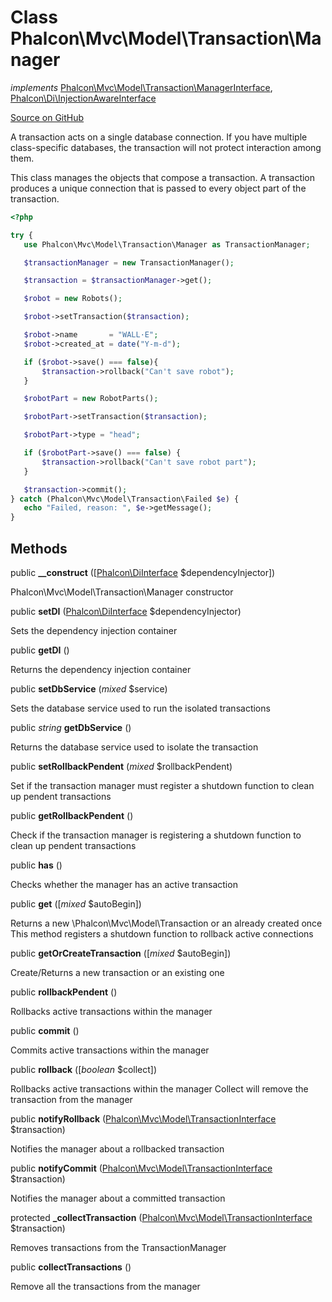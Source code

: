 # Class **Phalcon\\Mvc\\Model\\Transaction\\Manager**

*implements* [Phalcon\Mvc\Model\Transaction\ManagerInterface](/en/3.1.2/api/Phalcon_Mvc_Model_Transaction_ManagerInterface), [Phalcon\Di\InjectionAwareInterface](/en/3.1.2/api/Phalcon_Di_InjectionAwareInterface)

<a href="https://github.com/phalcon/cphalcon/blob/master/phalcon/mvc/model/transaction/manager.zep" class="btn btn-default btn-sm">Source on GitHub</a>

A transaction acts on a single database connection. If you have multiple class-specific
databases, the transaction will not protect interaction among them.

This class manages the objects that compose a transaction.
A transaction produces a unique connection that is passed to every
object part of the transaction.

```php
<?php

try {
   use Phalcon\Mvc\Model\Transaction\Manager as TransactionManager;

   $transactionManager = new TransactionManager();

   $transaction = $transactionManager->get();

   $robot = new Robots();

   $robot->setTransaction($transaction);

   $robot->name       = "WALL·E";
   $robot->created_at = date("Y-m-d");

   if ($robot->save() === false){
       $transaction->rollback("Can't save robot");
   }

   $robotPart = new RobotParts();

   $robotPart->setTransaction($transaction);

   $robotPart->type = "head";

   if ($robotPart->save() === false) {
       $transaction->rollback("Can't save robot part");
   }

   $transaction->commit();
} catch (Phalcon\Mvc\Model\Transaction\Failed $e) {
   echo "Failed, reason: ", $e->getMessage();
}

```

## Methods
public  **__construct** ([[Phalcon\DiInterface](/en/3.1.2/api/Phalcon_DiInterface) $dependencyInjector])

Phalcon\\Mvc\\Model\\Transaction\\Manager constructor

public  **setDI** ([Phalcon\DiInterface](/en/3.1.2/api/Phalcon_DiInterface) $dependencyInjector)

Sets the dependency injection container

public  **getDI** ()

Returns the dependency injection container

public  **setDbService** (*mixed* $service)

Sets the database service used to run the isolated transactions

public *string* **getDbService** ()

Returns the database service used to isolate the transaction

public  **setRollbackPendent** (*mixed* $rollbackPendent)

Set if the transaction manager must register a shutdown function to clean up pendent transactions

public  **getRollbackPendent** ()

Check if the transaction manager is registering a shutdown function to clean up pendent transactions

public  **has** ()

Checks whether the manager has an active transaction

public  **get** ([*mixed* $autoBegin])

Returns a new \\Phalcon\\Mvc\\Model\\Transaction or an already created once
This method registers a shutdown function to rollback active connections

public  **getOrCreateTransaction** ([*mixed* $autoBegin])

Create/Returns a new transaction or an existing one

public  **rollbackPendent** ()

Rollbacks active transactions within the manager

public  **commit** ()

Commits active transactions within the manager

public  **rollback** ([*boolean* $collect])

Rollbacks active transactions within the manager
Collect will remove the transaction from the manager

public  **notifyRollback** ([Phalcon\Mvc\Model\TransactionInterface](/en/3.1.2/api/Phalcon_Mvc_Model_TransactionInterface) $transaction)

Notifies the manager about a rollbacked transaction

public  **notifyCommit** ([Phalcon\Mvc\Model\TransactionInterface](/en/3.1.2/api/Phalcon_Mvc_Model_TransactionInterface) $transaction)

Notifies the manager about a committed transaction

protected  **_collectTransaction** ([Phalcon\Mvc\Model\TransactionInterface](/en/3.1.2/api/Phalcon_Mvc_Model_TransactionInterface) $transaction)

Removes transactions from the TransactionManager

public  **collectTransactions** ()

Remove all the transactions from the manager

